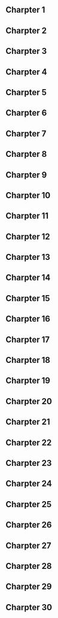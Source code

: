 ## Charpter 1
## Charpter 2
## Charpter 3
## Charpter 4
## Charpter 5
## Charpter 6
## Charpter 7
## Charpter 8
## Charpter 9
## Charpter 10
## Charpter 11
## Charpter 12
## Charpter 13
## Charpter 14
## Charpter 15
## Charpter 16
## Charpter 17
## Charpter 18
## Charpter 19
## Charpter 20
## Charpter 21
## Charpter 22
## Charpter 23
## Charpter 24
## Charpter 25
## Charpter 26
## Charpter 27
## Charpter 28
## Charpter 29
## Charpter 30






